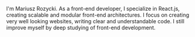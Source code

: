I'm Mariusz Rozycki. As a front-end developer, I specialize in React.js, creating scalable and modular front-end architectures. 
I focus on creating very well looking websites, writing clear and understandable code. 
I still improve myself by deep studying of front-end development.
